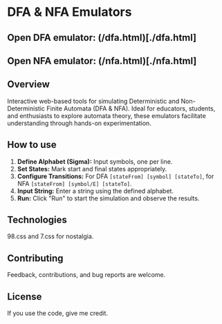 # DFA & NFA Emulators

## Open DFA emulator: (/dfa.html)[./dfa.html]
## Open NFA emulator: (/nfa.html)[./nfa.html]

## Overview
Interactive web-based tools for simulating Deterministic and Non-Deterministic Finite Automata (DFA & NFA). Ideal for educators, students, and enthusiasts to explore automata theory, these emulators facilitate understanding through hands-on experimentation.

## How to use
1. **Define Alphabet (Sigma):** Input symbols, one per line.
2. **Set States:** Mark start and final states appropriately.
3. **Configure Transitions:** For DFA `[stateFrom] [symbol] [stateTo]`, for NFA `[stateFrom] [symbol/E] [stateTo]`.
4. **Input String:** Enter a string using the defined alphabet.
5. **Run:** Click "Run" to start the simulation and observe the results.

## Technologies
98.css and 7.css for nostalgia.

## Contributing
Feedback, contributions, and bug reports are welcome.

## License
If you use the code, give me credit.
